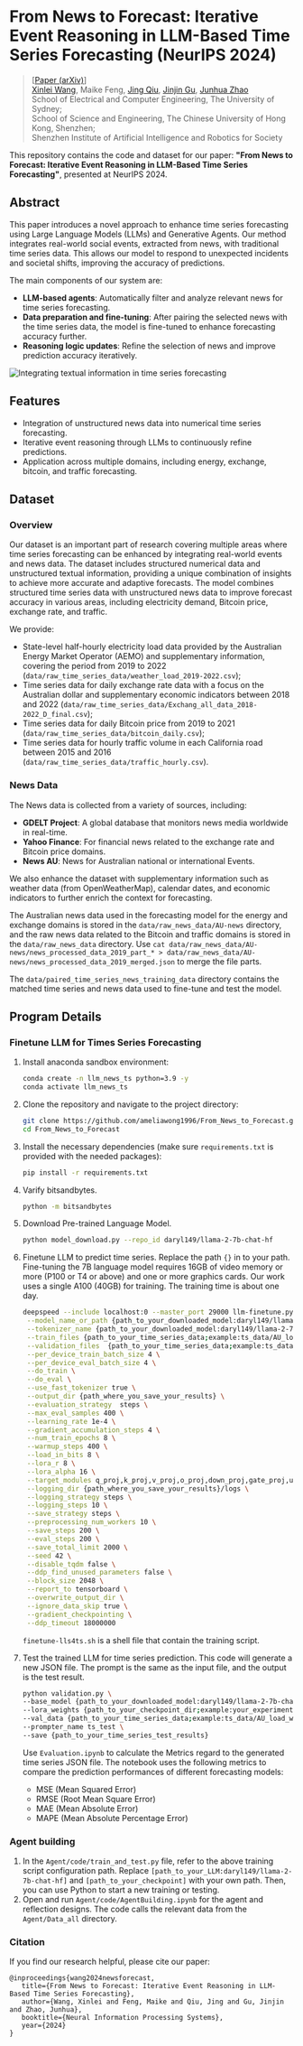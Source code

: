 # From News to Forecast: Iterative Event Reasoning in LLM-Based Time Series Forecasting (NeurIPS 2024)

> [[Paper (arXiv)](https://arxiv.org/abs/2409.17515)] <br>
> [Xinlei Wang](https://scholar.google.com/citations?user=BfaMv18AAAAJ&hl=en), Maike Feng, [Jing Qiu](https://scholar.google.com/citations?user=QUclXRoAAAAJ&hl=en), [Jinjin Gu](https://www.jasongt.com/), [Junhua Zhao](https://www.zhaojunhua.org/) <br>
> School of Electrical and Computer Engineering, The University of Sydney; <br>
> School of Science and Engineering, The Chinese University of Hong Kong, Shenzhen; <br>
> Shenzhen Institute of Artificial Intelligence and Robotics for Society <be>


This repository contains the code and dataset for our paper: **"From News to Forecast: Iterative Event Reasoning in LLM-Based Time Series Forecasting"**, presented at NeurIPS 2024.

## Abstract

This paper introduces a novel approach to enhance time series forecasting using Large Language Models (LLMs) and Generative Agents. Our method integrates real-world social events, extracted from news, with traditional time series data. This allows our model to respond to unexpected incidents and societal shifts, improving the accuracy of predictions.

The main components of our system are:
- **LLM-based agents**: Automatically filter and analyze relevant news for time series forecasting.
- **Data preparation and fine-tuning**: After pairing the selected news with the time series data, the model is fine-tuned to enhance forecasting accuracy further.
- **Reasoning logic updates**: Refine the selection of news and improve prediction accuracy iteratively.

![Integrating textual information in time series forecasting](./img/framework.png)

## Features

- Integration of unstructured news data into numerical time series forecasting.
- Iterative event reasoning through LLMs to continuously refine predictions.
- Application across multiple domains, including energy, exchange, bitcoin, and traffic forecasting.

## Dataset
### Overview

Our dataset is an important part of research covering multiple areas where time series forecasting can be enhanced by integrating real-world events and news data. The dataset includes structured numerical data and unstructured textual information, providing a unique combination of insights to achieve more accurate and adaptive forecasts. The model combines structured time series data with unstructured news data to improve forecast accuracy in various areas, including electricity demand, Bitcoin price, exchange rate, and traffic. 

We provide:

- State-level half-hourly electricity load data provided by the Australian Energy Market Operator (AEMO) and supplementary information, covering the period from 2019 to 2022 (`data/raw_time_series_data/weather_load_2019-2022.csv`);
- Time series data for daily exchange rate data with a focus on the Australian dollar and supplementary economic indicators between 2018 and 2022 (`data/raw_time_series_data/Exchang_all_data_2018-2022_D_final.csv`);
- Time series data for daily Bitcoin price from 2019 to 2021 (`data/raw_time_series_data/bitcoin_daily.csv`);
- Time series data for hourly traffic volume in each California road between 2015 and 2016 (`data/raw_time_series_data/traffic_hourly.csv`).

### News Data

The News data is collected from a variety of sources, including:
- **GDELT Project**: A global database that monitors news media worldwide in real-time.
- **Yahoo Finance**: For financial news related to the exchange rate and Bitcoin price domains.
- **News AU**: News for Australian national or international Events.

We also enhance the dataset with supplementary information such as weather data (from OpenWeatherMap), calendar dates, and economic indicators to further enrich the context for forecasting.

The Australian news data used in the forecasting model for the energy and exchange domains is stored in the `data/raw_news_data/AU-news` directory, and the raw news data related to the Bitcoin and traffic domains is stored in the `data/raw_news_data` directory. Use `cat data/raw_news_data/AU-news/news_processed_data_2019_part_* > data/raw_news_data/AU-news/news_processed_data_2019_merged.json` to merge the file parts.

The `data/paired_time_series_news_training_data` directory contains the matched time series and news data used to fine-tune and test the model.


## Program Details

### Finetune LLM for Times Series Forecasting

1. Install anaconda sandbox environment:
   ```bash
   conda create -n llm_news_ts python=3.9 -y
   conda activate llm_news_ts
   ```

2. Clone the repository and navigate to the project directory:
    ```bash
    git clone https://github.com/ameliawong1996/From_News_to_Forecast.git
    cd From_News_to_Forecast
    ```

3. Install the necessary dependencies (make sure `requirements.txt` is provided with the needed packages):
    ```bash
    pip install -r requirements.txt
    ```

4. Varify bitsandbytes.
   ```bash
   python -m bitsandbytes
   ```

5. Download Pre-trained Language Model.
    ```bash
    python model_download.py --repo_id daryl149/llama-2-7b-chat-hf
    ```

6. Finetune LLM to predict time series. Replace the path `{}` in to your path. Fine-tuning the 7B language model requires 16GB of video memory or more (P100 or T4 or above) and one or more graphics cards. Our work uses a single A100 (40GB) for training. The training time is about one day.
   ```bash
   deepspeed --include localhost:0 --master_port 29000 llm-finetune.py \
    --model_name_or_path {path_to_your_downloaded_model:daryl149/llama-2-7b-chat-hf} \
    --tokenizer_name {path_to_your_downloaded_model:daryl149/llama-2-7b-chat-hf} \
    --train_files {path_to_your_time_series_data;example:ts_data/AU_load_with_News_train.json} \
    --validation_files  {path_to_your_time_series_data;example:ts_data/AU_load_with_News_test.json} \
    --per_device_train_batch_size 4 \
    --per_device_eval_batch_size 4 \
    --do_train \
    --do_eval \
    --use_fast_tokenizer true \
    --output_dir {path_where_you_save_your_results} \
    --evaluation_strategy  steps \
    --max_eval_samples 400 \
    --learning_rate 1e-4 \
    --gradient_accumulation_steps 4 \
    --num_train_epochs 8 \
    --warmup_steps 400 \
    --load_in_bits 8 \
    --lora_r 8 \
    --lora_alpha 16 \
    --target_modules q_proj,k_proj,v_proj,o_proj,down_proj,gate_proj,up_proj \
    --logging_dir {path_where_you_save_your_results}/logs \
    --logging_strategy steps \
    --logging_steps 10 \
    --save_strategy steps \
    --preprocessing_num_workers 10 \
    --save_steps 200 \
    --eval_steps 200 \
    --save_total_limit 2000 \
    --seed 42 \
    --disable_tqdm false \
    --ddp_find_unused_parameters false \
    --block_size 2048 \
    --report_to tensorboard \
    --overwrite_output_dir \
    --ignore_data_skip true \
    --gradient_checkpointing \
    --ddp_timeout 18000000
   ```

   `finetune-lls4ts.sh` is a shell file that contain the training script.

7. Test the trained LLM for time series prediction. This code will generate a new JSON file. The prompt is the same as the input file, and the output is the test result.
   ```bash
   python validation.py \
   --base_model {path_to_your_downloaded_model:daryl149/llama-2-7b-chat-hf} \
   --lora_weights {path_to_your_checkpoint_dir;example:your_experiment/checkpoint-2000} \
   --val_data {path_to_your_time_series_data;example:ts_data/AU_load_with_News_test.json} \
   --prompter_name ts_test \
   --save {path_to_your_time_series_test_results}
   ```
   
   Use `Evaluation.ipynb` to calculate the Metrics regard to the generated time series JSON file. The notebook uses the following metrics to compare the prediction performances of different forecasting models:
      - MSE (Mean Squared Error)
      - RMSE (Root Mean Square Error)
      - MAE (Mean Absolute Error)
      - MAPE (Mean Absolute Percentage Error)

### Agent building

1. In the `Agent/code/train_and_test.py` file, refer to the above training script configuration path. Replace `[path_to_your_LLM:daryl149/llama-2-7b-chat-hf]` and `[path_to_your_checkpoint]` with your own path. Then, you can use Python to start a new training or testing.
2. Open and run `Agent/code/AgentBuilding.ipynb` for the agent and reflection designs. The code calls the relevant data from the `Agent/Data_all` directory.


### Citation

If you find our research helpful, please cite our paper:
```
@inproceedings{wang2024newsforecast,
   title={From News to Forecast: Iterative Event Reasoning in LLM-Based Time Series Forecasting},
   author={Wang, Xinlei and Feng, Maike and Qiu, Jing and Gu, Jinjin and Zhao, Junhua},
   booktitle={Neural Information Processing Systems},
   year={2024}
}
```

